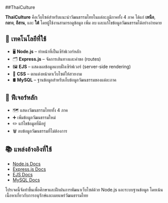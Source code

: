 ##ThaiCulture

**ThaiCulture** คือเว็บไซต์สำหรับแนะนำวัฒนธรรมไทยในแต่ละภูมิภาคทั้ง 4 ภาค ได้แก่ **เหนือ**, **กลาง**, **อีสาน**, และ **ใต้** โดยผู้ใช้งานสามารถดูข้อมูล เพิ่ม ลบ และแก้ไขข้อมูลวัฒนธรรมได้อย่างง่ายดาย

## 🔧 เทคโนโลยีที่ใช้

- 🖥️ **Node.js** – ทำหน้าที่เป็นเซิร์ฟเวอร์หลัก
- 🗂️ **Express.js** – จัดการเส้นทางและคำขอ (routes)
- 🖼️ **EJS** – แสดงผลข้อมูลแบบฝั่งเซิร์ฟเวอร์ (server-side rendering)
- 🎨 **CSS** – ตกแต่งหน้าตาเว็บไซต์ให้สวยงาม
- 🛢️ **MySQL** – ฐานข้อมูลสำหรับเก็บข้อมูลวัฒนธรรมของแต่ละภาค

## 🚀 ฟีเจอร์หลัก

- 🗺️ แสดงวัฒนธรรมไทยทั้ง 4 ภาค
- ➕ เพิ่มข้อมูลวัฒนธรรมใหม่
- ✏️ แก้ไขข้อมูลที่มีอยู่
- 🗑️ ลบข้อมูลวัฒนธรรมที่ไม่ต้องการ

## 📚 แหล่งอ้างอิงที่ใช้

- [Node.js Docs](https://nodejs.org/)
- [Express.js Docs](https://expressjs.com/)
- [EJS Docs](https://ejs.co/)
- [MySQL Docs](https://dev.mysql.com/doc/)

โปรเจคนี้จัดทำขึ้นเพื่อศึกษาและฝึกฝนการพัฒนาเว็บไซต์ด้วย Node.js และระบบฐานข้อมูล โดยเน้นเนื้อหาเกี่ยวกับการอนุรักษ์และเผยแพร่วัฒนธรรมไทย
